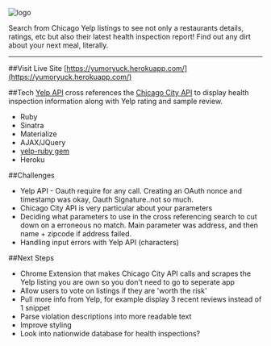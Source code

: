 ![logo](http://i.imgur.com/0WAFsJQ.png)

Search from Chicago Yelp listings to see not only a restaurants details, ratings, etc but also their latest health inspection report! Find out any dirt about your next meal, literally.

---
##Visit Live Site
[https://yumoryuck.herokuapp.com/](https://yumoryuck.herokuapp.com/)

##Tech 
[Yelp API](https://www.yelp.com/developers/documentation/v2/overview) cross references the [Chicago City API](https://dev.socrata.com/foundry/data.cityofchicago.org/cwig-ma7x) to display health inspection information along with Yelp rating and sample review. 

* Ruby
* Sinatra 
* Materialize 
* AJAX/JQuery
* [yelp-ruby gem](https://github.com/Yelp/yelp-ruby)
* Heroku

##Challenges
* Yelp API - Oauth require for any call. Creating an OAuth nonce and timestamp was okay, Oauth Signature..not so much.
* Chicago City API is very particular about your parameters
* Deciding what parameters to use in the cross referencing search to cut down on a erroneous no match. Main parameter was address, and then name + zipcode if address failed. 
* Handling input errors with Yelp API (characters)

##Next Steps
* Chrome Extension that makes Chicago City API calls and scrapes the Yelp listing you are own so you don't need to go to seperate app
* Allow users to vote on listings if they are 'worth the risk'
* Pull more info from Yelp, for example display 3 recent reviews instead of 1 snippet
* Parse violation descriptions into more readable text
* Improve styling 
* Look into nationwide database for health inspections? 
